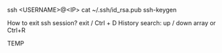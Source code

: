 ssh \<USERNAME\>@\<IP\>
cat ~/.ssh/id_rsa.pub
ssh-keygen

How to exit ssh session? exit / Ctrl + D
History search: up / down array or Ctrl+R

TEMP
